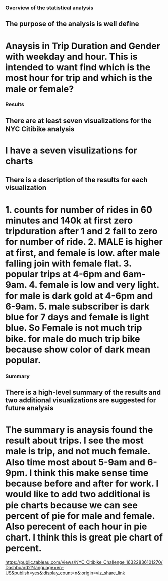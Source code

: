 ### Overview of the statistical analysis
## The purpose of the analysis is well define
# Anaysis in Trip Duration and Gender with weekday and hour. This is intended to want find which is the most hour for trip and which is the male or female?
### Results
## There are at least seven visualizations for the NYC Citibike analysis
# I have a seven visulizations for charts
## There is a description of the results for each visualization
# 1. counts for number of rides in 60 minutes and 140k at first zero tripduration after 1 and 2 fall to zero for number of ride. 2. MALE is higher at first, and female is low. after male falling join with female flat. 3. popular trips at 4-6pm and 6am-9am. 4. female is low and very light. for male is dark gold at 4-6pm and 6-9am. 5. male subscriber is dark blue for 7 days and female is light blue. So Female is not much trip bike. for male do much trip bike because show color of dark mean popular.
### Summary
## There is a high-level summary of the results and two additional visualizations are suggested for future analysis
# The summary is anaysis found the result about trips. I see the most male is trip, and not much female. Also time most about 5-9am and 6-9pm. I think this make sense time because before and after for work. I would like to add two additional is pie charts because we can see percent of pie for male and female. Also perecent of each hour in pie chart. I think this is great pie chart of percent.
https://public.tableau.com/views/NYC_Citibike_Challenge_16322836101270/Dashboard2?:language=en-US&publish=yes&:display_count=n&:origin=viz_share_link
